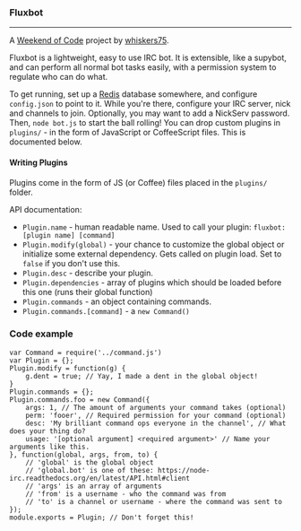### Fluxbot
-------

A [Weekend of Code](http://blog.whiskers75.co.uk/weekend-of-code) project by [whiskers75](http://whiskers75.co.uk).

Fluxbot is a lightweight, easy to use IRC bot. It is extensible, like a supybot, and can perform all normal bot tasks easily, with a permission system to regulate who can do what.

To get running, set up a [Redis](http://redis.io) database somewhere, and configure `config.json` to point to it. While you're there, configure your IRC server, nick and channels to join. Optionally, you may want to add a NickServ password. Then, `node bot.js` to start the ball rolling! You can drop custom plugins in `plugins/` - in the form of JavaScript or CoffeeScript files. This is documented below.

#### Writing Plugins

Plugins come in the form of JS (or Coffee) files placed in the `plugins/` folder. 

API documentation:

- `Plugin.name` - human readable name. Used to call your plugin: `fluxbot: [plugin name] [command]`
- `Plugin.modify(global)` - your chance to customize the global object or initialize some external dependency. Gets called on plugin load. Set to `false` if you don't use this.
- `Plugin.desc` - describe your plugin.
- `Plugin.dependencies` - array of plugins which should be loaded before this one (runs their global function)
- `Plugin.commands` - an object containing commands.
- `Plugin.commands.[command]` - a `new Command()`

### Code example
```
var Command = require('../command.js')
var Plugin = {};
Plugin.modify = function(g) {
    g.dent = true; // Yay, I made a dent in the global object!
}
Plugin.commands = {};
Plugin.commands.foo = new Command({
    args: 1, // The amount of arguments your command takes (optional)
    perm: 'fooer', // Required permission for your command (optional)
    desc: 'My brilliant command ops everyone in the channel', // What does your thing do?
    usage: '[optional argument] <required argument>' // Name your arguments like this.
}, function(global, args, from, to) {
    // 'global' is the global object
    // 'global.bot' is one of these: https://node-irc.readthedocs.org/en/latest/API.html#client
    // 'args' is an array of arguments
    // 'from' is a username - who the command was from
    // 'to' is a channel or username - where the command was sent to
});
module.exports = Plugin; // Don't forget this!
```